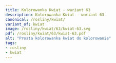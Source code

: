 ```yaml
---
title: Kolorowanka Kwiat - wariant 63
description: Kolorowanka Kwiat - wariant 63
canonical: /rosliny/kwiat/
variant_of: kwiat
image: /rosliny/kwiat/63/kwiat-63.svg
pdf: /rosliny/kwiat/63/kwiat-63.pdf
alt: "Prosta kolorowanka kwiat do kolorowania"
tags:
- rosliny
- kwiat
---
```


